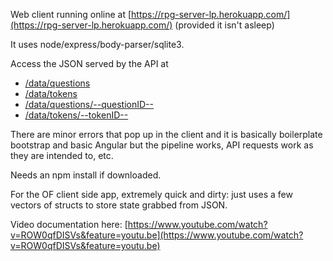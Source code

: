 Web client running online at [https://rpg-server-lp.herokuapp.com/](https://rpg-server-lp.herokuapp.com/) (provided it isn't asleep)

It uses node/express/body-parser/sqlite3.

Access the JSON served by the API at 

- [/data/questions](https://rpg-server-lp.herokuapp.com/data/questions)
- [/data/tokens](https://rpg-server-lp.herokuapp.com/data/tokens)
- [/data/questions/--questionID--](https://rpg-server-lp.herokuapp.com/data/questions/0)
- [/data/tokens/--tokenID--](https://rpg-server-lp.herokuapp.com/data/tokens/0)

There are minor errors that pop up in the client and it is basically boilerplate bootstrap and basic Angular but the pipeline works, API requests work as they are intended to, etc.

Needs an npm install if downloaded.

For the OF client side app, extremely quick and dirty: just uses a few vectors of structs to store state grabbed from JSON.

Video documentation here: 
[https://www.youtube.com/watch?v=ROW0qfDISVs&feature=youtu.be](https://www.youtube.com/watch?v=ROW0qfDISVs&feature=youtu.be)